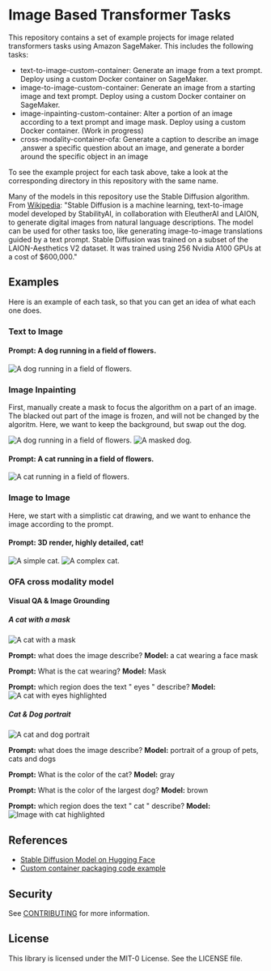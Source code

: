 # Image Based Transformer Tasks

This repository contains a set of example projects for image related transformers tasks using Amazon SageMaker.  This includes the following tasks:
  * text-to-image-custom-container:  Generate an image from a text prompt.  Deploy using a custom Docker container on SageMaker.
  * image-to-image-custom-container: Generate an image from a starting image and text prompt.  Deploy using a custom Docker container on SageMaker.
  * image-inpainting-custom-container:  Alter a portion of an image according to a text prompt and image mask.  Deploy using a custom Docker container.  (Work in progress)
  * cross-modality-container-ofa:  Generate a caption to describe an image ,answer a specific question about an image, and generate a border around the specific object in an image


To see the example project for each task above, take a look at the corresponding directory in this repository with the same name.


Many of the models in this repository use the Stable Diffusion algorithm.  From [Wikipedia](https://en.wikipedia.org/wiki/Stable_Diffusion): "Stable Diffusion is a machine learning, text-to-image model developed by StabilityAI, in collaboration with EleutherAI and LAION, to generate digital images from natural language descriptions. The model can be used for other tasks too, like generating image-to-image translations guided by a text prompt.  Stable Diffusion was trained on a subset of the LAION-Aesthetics V2 dataset. It was trained using 256 Nvidia A100 GPUs at a cost of $600,000."

## Examples

Here is an example of each task, so that you can get an idea of what each one does.

### Text to Image
#### Prompt:  A dog running in a field of flowers.

![A dog running in a field of flowers.](images/dog_in_field.png)
### Image Inpainting
First, manually create a mask to focus the algorithm on a part of an image.  The blacked out part of the image is frozen, and will not be changed by the algoritm.  Here, we want to keep the background, but swap out the dog.

![A dog running in a field of flowers.](images/dog_in_field.png)  ![A masked dog.](images/dog_mask.png)

#### Prompt:  A cat running in a field of flowers.

![A cat running in a field of flowers.](images/cat_in_field.png)

### Image to Image
Here, we start with a simplistic cat drawing, and we want to enhance the image according to the prompt.


#### Prompt: 3D render, highly detailed, cat!

![A simple cat.](images/pre_cat.png)  ![A complex cat.](images/post_cat.png)


### OFA cross modality model  

#### Visual QA & Image Grounding 

#####  A cat with a mask
 ![A cat with a mask](images/cat_mask.png) 

 **Prompt:** what does the image describe?
 **Model:** a cat wearing a face mask

 **Prompt:** What is the cat wearing?
 **Model:** Mask

  **Prompt:** which region does the text " eyes " describe?
  **Model:** ![A cat with eyes highlighted](images/cat_mask_eyes.png) 

#####  Cat & Dog portrait
![A cat and dog portrait](images/cat_and_dog.png) 

 **Prompt:** what does the image describe?
 **Model:** portrait of a group of pets, cats and dogs 

 **Prompt:** What is the color of the cat?
 **Model:** gray

 **Prompt:** What is the color of the largest dog?
 **Model:** brown

 **Prompt:**  which region does the text " cat " describe?
 **Model:** ![Image with cat highlighted](images/cat_and_dog_out.png) 

## References
  * [Stable Diffusion Model on Hugging Face](https://huggingface.co/CompVis/stable-diffusion-v1-4)
  * [Custom container packaging code example](https://github.com/RamVegiraju/SageMaker-Deployment/tree/master/RealTime/BYOC/PreTrained-Examples/SpacyNER)


## Security

See [CONTRIBUTING](CONTRIBUTING.md#security-issue-notifications) for more information.

## License

This library is licensed under the MIT-0 License. See the LICENSE file.

